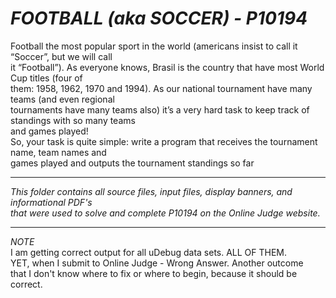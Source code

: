 # ***FOOTBALL (aka SOCCER) - P10194***

Football the most popular sport in the world (americans insist to call it “Soccer”, but we will call<br>
it “Football”). As everyone knows, Brasil is the country that have most World Cup titles (four of<br>
them: 1958, 1962, 1970 and 1994). As our national tournament have many teams (and even regional<br>
tournaments have many teams also) it’s a very hard task to keep track of standings with so many teams<br>
and games played!<br>
So, your task is quite simple: write a program that receives the tournament name, team names and<br>
games played and outputs the tournament standings so far<br>

-----------------------------

*This folder contains all source files, input files, display banners, and informational PDF's<br>
that were used to solve and complete P10194 on the Online Judge website.*

-----------------------------

*NOTE*<br>
I am getting correct output for all uDebug data sets. ALL OF THEM.<br>
YET, when I submit to Online Judge - Wrong Answer. Another outcome<br>
that I don't know where to fix or where to begin, because it should be correct.<br>
